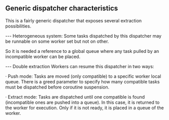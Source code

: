 

## Generic dispatcher characteristics

This is a fairly generic dispatcher that exposes several extraction possibilities.


--- Heterogeneous system:
Some tasks dispatched by this dispatcher may be runnable on some worker set but not on other.

So it is needed a reference to a global queue where any task pulled by an incompatible worker can be placed.



--- Double extraction
Workers can resume this dispatcher in two ways:

· Push mode: Tasks are moved (only compatible) to a specific worker local queue. There is a greed parameter to specify how many compatible tasks must be dispatched before coroutine suspension.

· Extract mode: Tasks are dispatched until one compatible is found (incompatible ones are pushed into a queue). In this case, it is returned to the worker for execution. Only if it is not ready, it is placed in a queue of the worker.
